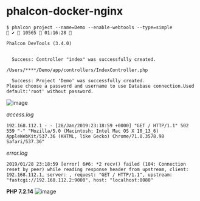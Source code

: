 # phalcon-docker-nginx

```
$ phalcon project --name=Demo --enable-webtools --type=simple                                                                                                                                                        ✔  10565  01:16:28 

Phalcon DevTools (3.4.0)


  Success: Controller "index" was successfully created.

/Users/****/Demo/app/controllers/IndexController.php

  Success: Project 'Demo' was successfully created.
Please choose a password and username to use Database connection.Used default:'root' without password.
```

![image](https://user-images.githubusercontent.com/400362/51873248-1905f280-2365-11e9-9937-247b673d1522.png)

*access.log*
```
192.168.112.1 - - [28/Jan/2019:23:18:59 +0000] "GET / HTTP/1.1" 502 559 "-" "Mozilla/5.0 (Macintosh; Intel Mac OS X 10_13_6) AppleWebKit/537.36 (KHTML, like Gecko) Chrome/71.0.3578.98 Safari/537.36"
```

*error.log*
```
2019/01/28 23:18:59 [error] 6#6: *2 recv() failed (104: Connection reset by peer) while reading response header from upstream, client: 192.168.112.1, server: , request: "GET / HTTP/1.1", upstream: "fastcgi://192.168.112.2:9000", host: "localhost:8080"
```

**PHP 7.2.14**
![image](https://user-images.githubusercontent.com/400362/51873511-21aaf880-2366-11e9-89f4-990738c255c1.png)
